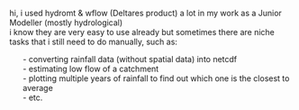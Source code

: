 hi, i used hydromt & wflow (Deltares product) a lot in my work as a Junior Modeller (mostly hydrological)\
i know they are very easy to use already but sometimes there are niche tasks that i still need to do manually, such as:
<ul>
- converting rainfall data (without spatial data) into netcdf<br>
- estimating low flow of a catchment<br>
- plotting multiple years of rainfall to find out which one is the closest to average<br>
- etc.<br>
</ul>
